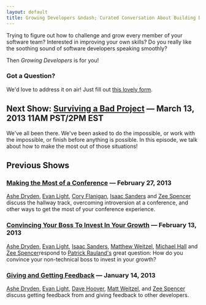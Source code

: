 ```yaml
---
layout: default
title: Growing Developers &ndash; Curated Conversation About Building Developer Talent
---
```


Trying to figure out how to challenge and grow every member of your
software team? Interested in improving your own skills? Do you really like
the soothing sound of software developers speaking smoothly?

Then _Growing Developers_ is for you!

### Got a Question?

We'd love to address it on air! Just fill out [this lovely
form](https://docs.google.com/forms/d/1bYEH1zt01TN717INRJstKqmDAFFm7p2MLvudp_AuEtU/viewform).

## Next Show: [Surviving a Bad Project](/surviving-a-bad-project) &mdash; March 13, 2013 11AM PST/2PM EST
We've all been there. We've been asked to do the impossible, or work with the
impossible, or finish before anything is possible. In this episode, we talk
about how to make the most out of those situations!

## Previous Shows

### [Making the Most of a Conference](/making-the-most-out-of-conferences) &mdash; February 27, 2013

[Ashe Dryden](http://twitter.com/ashedryden), [Evan
Light](http://twitter.com/elight), [Cory
Flanigan](http://twitter.com/seeflanigan), [Isaac
Sanders](http://twitter.com/isaacsanders) and [Zee
Spencer](http://www.twitter.com/zspencer) discuss the hallway track, overcoming
introversion at a conference, and other ways to get the most of your conference
experience.
### [Convincing Your Boss To Invest In Your Growth](/convincing-your-boss-to-invest-in-your-growth/) &mdash; February 13, 2013

[Ashe Dryden](http://twitter.com/ashedryden), [Evan
Light](http://twitter.com/elight), [Isaac
Sanders](http://twitter.com/isaacsanders), [Matthew
Weitzel](http://twitter.com/weitzelb), [Michael
Hall](http://twitter.com/just3ws) and [Zee
Spencer](http://www.twitter.com/zspencer)respond to
[Patrick Rauland's](http://twitter.com/BFTrick) great question: How
do you convince your non-technical boss to invest in your growth?

### [Giving and Getting Feedback](/giving-and-getting-feedback/) &mdash; January 14, 2013

[Ashe Dryden](http://twitter.com/ashedryden), [Evan
Light](http://twitter.com/elight), [Dave Hoover](http://twitter.com/davehoover),
[Matt Weitzel](http://twitter.com/weitzelb), and [Zee
Spencer](http://twitter.com/zspencer) discuss getting feedback from and giving
feedback to other developers.
